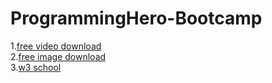# ProgrammingHero-Bootcamp
1.[free video download](https://pixabay.com/) <br>
2.[free image download](https://unsplash.com/)<br>
3.[w3 school](https://www.w3schools.com/html/)
